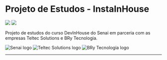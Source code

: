 # Projeto de Estudos - InstaInHouse

<img src="https://img.shields.io/static/v1?label=build&message=HTML5&color=E34F26&style=for-the-badge&logo=html5"/> <img src="https://img.shields.io/static/v1?label=build&message=css3&color=1572B6&style=for-the-badge&logo=css3"/>

Projeto de estudos do curso DevInHouse do Senai em parceria com as empresas Teltec Solutions e BRy Tecnologia.

<img src="https://www.senai-ce.org.br/assets/images/thumbs/senai.jpg" alt="Senai logo">
<img src="https://pbs.twimg.com/profile_images/1058009377796472833/75HUvmqN.jpg" alt="Teltec Solutions logo">
<img src="https://cryptoid.com.br/wp-content/uploads/2019/11/BRy-tecnologia-logoBRy.jpg" alt="BRy Tecnologia logo">

---
